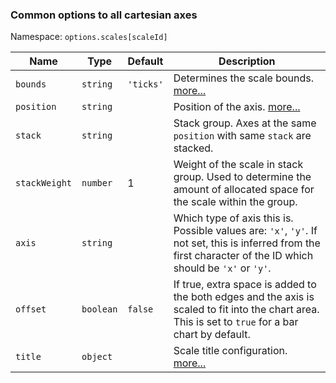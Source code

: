 ### Common options to all cartesian axes

Namespace: `options.scales[scaleId]`

| Name | Type | Default | Description
| ---- | ---- | ------- | -----------
| `bounds` | `string` | `'ticks'` | Determines the scale bounds. [more...](./index.md#scale-bounds)
| `position` | `string` | | Position of the axis. [more...](./index.md#axis-position)
| `stack` | `string` | | Stack group. Axes at the same `position` with same `stack` are stacked.
| `stackWeight` | `number` | 1 | Weight of the scale in stack group. Used to determine the amount of allocated space for the scale within the group.
| `axis` | `string` | | Which type of axis this is. Possible values are: `'x'`, `'y'`. If not set, this is inferred from the first character of the ID which should be `'x'` or `'y'`.
| `offset` | `boolean` | `false` | If true, extra space is added to the both edges and the axis is scaled to fit into the chart area. This is set to `true` for a bar chart by default.
| `title` | `object` | | Scale title configuration. [more...](../labelling.md#scale-title-configuration)
